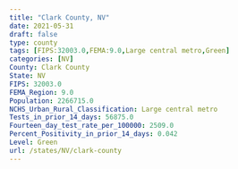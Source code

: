```yaml
---
title: "Clark County, NV"
date: 2021-05-31
draft: false
type: county
tags: [FIPS:32003.0,FEMA:9.0,Large central metro,Green]
categories: [NV]
County: Clark County
State: NV
FIPS: 32003.0
FEMA_Region: 9.0
Population: 2266715.0
NCHS_Urban_Rural_Classification: Large central metro
Tests_in_prior_14_days: 56875.0
Fourteen_day_test_rate_per_100000: 2509.0
Percent_Positivity_in_prior_14_days: 0.042
Level: Green
url: /states/NV/clark-county
---
```



